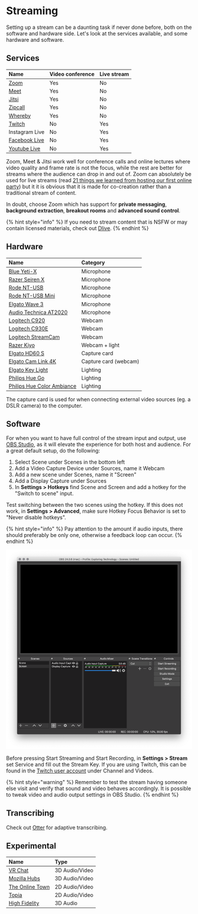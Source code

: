 # Streaming

Setting up a stream can be a daunting task if never done before, both on the software and hardware side. Let's look at the services available, and some hardware and software.

## Services

| Name | Video conference | Live stream |
| :--- | :--- | :--- |
| [Zoom](https://zoom.us/) | Yes | No |
| [Meet](https://meet.google.com/?authuser=1) | Yes | No |
| [Jitsi](https://jitsi.org/) | Yes | No |
| [Zipcall](https://zipcall.io/) | Yes | No |
| [Whereby](http://whereby.com/) | Yes | No |
| [Twitch](https://www.twitch.tv/) | No | Yes |
| Instagram Live | No  | Yes |
| [Facebook Live](https://www.facebook.com/facebookmedia/solutions/facebook-live) | No | Yes |
| [Youtube Live](https://studio.youtube.com/) | No | Yes |

Zoom, Meet & Jitsi work well for conference calls and online lectures where video quality and frame rate is not the focus, while the rest are better for streams where the audience can drop in and out of. Zoom can absolutely be used for live streams \(read [21 things we learned from hosting our first online party](https://tedcooke.blog/2020/04/13/21-things-we-learned-from-hosting-our-first-online-party/)\) but it it is obvious that it is made for co-creation rather than a traditional stream of content.

In doubt, choose Zoom which has support for **private messaging**, **background extraction**, **breakout rooms** and **advanced sound control**.

{% hint style="info" %}
If you need to stream content that is NSFW or may contain licensed materials, check out [Dlive](https://dlive.tv/).
{% endhint %}

## Hardware

| Name | Category |
| :--- | :--- |
| [Blue Yeti-X](https://www.bluedesigns.com/products/yeti-x) | Microphone |
| [Razer Seiren X](https://www.razer.com/gaming-audio/razer-seiren-x) | Microphone |
| [Rode NT-USB](http://rode.com/microphones/nt-usb) | Microphone |
| [Rode NT-USB Mini](http://rode.com/microphones/nt-usb_mini) | Microphone |
| [Elgato Wave 3](https://www.elgato.com/en/wave-3) | Microphone |
| [Audio Technica AT2020](https://www.audio-technica.com/cms/wired_mics/a0933a662b5ed0e2/index.html) | Microphone |
| [Logitech C920](https://www.logitech.com/en-us/product/hd-pro-webcam-c920?crid=34) | Webcam |
| [Logitech C930E](https://www.logitech.com/en-us/product/c930e-webcam) | Webcam |
| [Logitech StreamCam](https://www.logitech.com/en-us/product/streamcam) | Webcam |
| [Razer Kiyo](https://www.razer.com/gaming-broadcaster/razer-kiyo) | Webcam + light |
| [Elgato HD60 S](https://www.elgato.com/en/gaming/game-capture-hd60-s) | Capture card |
| [Elgato Cam Link 4K](https://www.elgato.com/en/gaming/cam-link-4k) | Capture card \(webcam\) |
| [Elgato Key Light](https://www.elgato.com/en/gaming/key-light) | Lighting |
| [Philips Hue Go](https://www2.meethue.com/sv-se/p/hue-white-och-color-ambiance-go-barbar-lampa-%28senaste-modell%29/7602031P7) | Lighting |
| [Philips Hue Color Ambiance](https://www2.meethue.com/sv-se/p/hue-white-och-color-ambiance-2-pack-e27/8718699673284) | Lighting |

The capture card is used for when connecting external video sources \(eg. a DSLR camera\) to the computer.

## Software

For when you want to have full control of the stream input and output, use [OBS Studio](https://obsproject.com/), as it will elevate the experience for both host and audience. For a great default setup, do the following:

1. Select Scene under Scenes in the bottom left
2. Add a Video Capture Device under Sources, name it Webcam
3. Add a new scene under Scenes, name it "Screen"
4. Add a Display Capture under Sources
5. In **Settings &gt; Hotkeys** find Scene and Screen and add a hotkey for the "Switch to scene" input. 

Test switching between the two scenes using the hotkey. If this does not work, in **Settings &gt; Advanced**, make sure Hotkey Focus Behavior is set to "Never disable hotkeys".

{% hint style="info" %}
Pay attention to the amount if audio inputs, there should preferably be only one, otherwise a feedback loop can occur.
{% endhint %}

![](../../.gitbook/assets/obs-studio%20%281%29.png)

Before pressing Start Streaming and Start Recording, in **Settings &gt; Stream** set Service and fill out the Stream Key. If you are using Twitch, this can be found in the [Twitch user account](https://www.twitch.tv/settings/profile) under Channel and Videos.

{% hint style="warning" %}
Remember to test the stream having someone else visit and verify that sound and video behaves accordingly. It is possible to tweak video and audio output settings in OBS Studio.
{% endhint %}

## Transcribing

Check out [Otter](https://otter.ai/pricing) for adaptive transcribing.

## Experimental

| Name | Type |
| :--- | :--- |
| [VR Chat](https://vrchat.com/) | 3D Audio/Video |
| [Mozilla Hubs](https://hubs.mozilla.com/) | 3D Audio/Video |
| [The Online Town](https://theonline.town/) | 2D Audio/Video |
| [Topia](https://immersiverse.hellotopia.io/) | 2D Audio/Video |
| [High Fidelity](https://www.highfidelity.com/) | 3D Audio |

